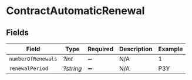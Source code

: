 # ContractAutomaticRenewal


## Fields

| Field              | Type               | Required           | Description        | Example            |
| ------------------ | ------------------ | ------------------ | ------------------ | ------------------ |
| `numberOfRenewals` | *?int*             | :heavy_minus_sign: | N/A                | 1                  |
| `renewalPeriod`    | *?string*          | :heavy_minus_sign: | N/A                | P3Y                |